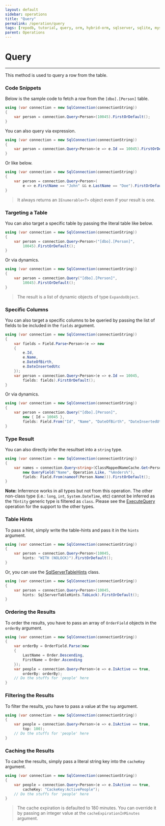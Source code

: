 ```yaml
---
layout: default
sidebar: operations
title: "Query"
permalink: /operation/query
tags: [repodb, tutorial, query, orm, hybrid-orm, sqlserver, sqlite, mysql, postgresql]
parent: Operations
---
```


# Query

---

This method is used to query a row from the table.

### Code Snippets

Below is the sample code to fetch a row from the `[dbo].[Person]` table.

```csharp
using (var connection = new SqlConnection(connectionString))
{
    var person = connection.Query<Person>(10045).FirstOrDefault();
}
```

You can also query via expression.

```csharp
using (var connection = new SqlConnection(connectionString))
{
    var person = connection.Query<Person>(e => e.Id == 10045).FirstOrDefault();
}
```

Or like below.

```csharp
using (var connection = new SqlConnection(connectionString))
{
    var person = connection.Query<Person>(
        e => e.FirstName == "John" && e.LastName == "Doe").FirstOrDefault();
}
```

> It always returns an `IEnumerable<T>` object even if your result is one.

### Targeting a Table

You can also target a specific table by passing the literal table like below.

```csharp
using (var connection = new SqlConnection(connectionString))
{
    var person = connection.Query<Person>("[dbo].[Person]",
        10045).FirstOrDefault();
}
```

Or via dynamics.

```csharp
using (var connection = new SqlConnection(connectionString))
{
    var person = connection.Query("[dbo].[Person]",
        10045).FirstOrDefault();
}
```

> The result is a list of dynamic objects of type `ExpandoObject`.

### Specific Columns

You can also target a specific columns to be queried by passing the list of fields to be included in the `fields` argument.

```csharp
using (var connection = new SqlConnection(connectionString))
{
    var fields = Field.Parse<Person>(e => new
    {
        e.Id,
        e.Name,
        e.DateOfBirth,
        e.DateInsertedUtc
    });
    var person = connection.Query<Person>(e => e.Id == 10045,
        fields: fields).FirstOrDefault();
}
```

Or via dynamics.

```csharp
using (var connection = new SqlConnection(connectionString))
{
    var person = connection.Query("[dbo].[Person]",
        new { Id = 10045 },
        fields: Field.From("Id", "Name", "DateOfBirth", "DateInsertedUtc")).FirstOrDefault();
}
```

### Type Result

You can also directly infer the resultset into a `string` type.

```csharp
using (var connection = new SqlConnection(connectionString))
{
    var names = connection.Query<string>(ClassMappedNameCache.Get<Person>(),
        new QueryField("Name", Operation.Like, "%Anders%"),
        fields: Field.From(nameof(Person.Name))).FirstOrDefault();
}
```

**Note:** Inferrence works in all types but not from this operation. The other non-class type (i.e.: `long`, `int`, `System.DateTime`, etc) cannot be inferred as the `TEntity` generic type is filtered as `class`. Please see the [ExecuteQuery](/operation/executequery) operation for the support to the other types.

### Table Hints

To pass a hint, simply write the table-hints and pass it in the `hints` argument.

```csharp
using (var connection = new SqlConnection(connectionString))
{
    var person = connection.Query<Person>(10045,
        hints: "WITH (NOLOCK)").FirstOrDefault();
}
```

Or, you can use the [SqlServerTableHints](/class/sqlservertablehints) class.

```csharp
using (var connection = new SqlConnection(connectionString))
{
    var person = connection.Query<Person>(10045,
        hints: SqlServerTableHints.TabLock).FirstOrDefault();
}
```

### Ordering the Results

To order the results, you have to pass an array of `OrderField` objects in the `orderBy` argument.

```csharp
using (var connection = new SqlConnection(connectionString))
{
    var orderBy = OrderField.Parse(new
    {
        LastName = Order.Descending,
        FirstName = Order.Ascending
    });
    var people = connection.Query<Person>(e => e.IsActive == true,
        orderBy: orderBy);
    // Do the stuffs for 'people' here
}
```

### Filtering the Results

To filter the results, you have to pass a value at the `top` argument.

```csharp
using (var connection = new SqlConnection(connectionString))
{
    var people = connection.Query<Person>(e => e.IsActive == true,
        top: 100);
    // Do the stuffs for 'people' here
}
```

### Caching the Results

To cache the results, simply pass a literal string key into the `cacheKey` argument.

```csharp
using (var connection = new SqlConnection(connectionString))
{
    var people = connection.Query<Person>(e => e.IsActive == true,
        cacheKey: "CackeKey:ActivePeople");
    // Do the stuffs for 'people' here
}
```

> The cache expiration is defaulted to 180 minutes. You can override it by passing an integer value at the `cacheExpirationInMinutes` argument.
